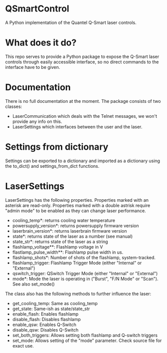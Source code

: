 # QSmartControl
A Python implementation of the Quantel Q-Smart laser controls.

# What does it do?
This repo serves to provide a Python package to expose the Q-Smart laser controls through easily accessible interface, so no direct commands to the interface have to be given.

# Documentation
There is no full documentation at the moment. The package consists of two classes: 
- LaserCommunication which deals with the Telnet messages, we won't provide any info on this.
- LaserSettings which interfaces between the user and the laser.

# Settings from dictionary
Settings can be exported to a dictionary and imported as a dictionary using the to_dict() and settings_from_dict functions.

# LaserSettings
LaserSettings has the following properties. Properties marked with an asterisk are read-only. Properties marked with a double astrisk require "admin mode" to be enabled as they can change laser performance.
- cooling_temp\*: returns cooling water temperature
- powersupply_version\*: returns powersupply firmware version
- laserbrain_version\*: returns laserbrain firmware version
- state\*: returns state of the laser as a number (see manual)
- state_str\*: returns state of the laser as a string
- flashlamp_voltage\*\*: Flashlamp voltage in V
- flastlamp_pulse_width\*\*: Flashlamp pulse width in us.
- flashlamp_shots\*: Number of shots of the flashlamp, system-tracked.
- flashlamp_trigger: Flashlamp Trigger Mode (either "Internal" or "External")
- qswitch_trigger: QSwitch Trigger Mode (either "Internal" or "External")
- mode\*: Mode the laser is operating in ("Burst", "F/N Mode" or "Scan"). See also set_mode()

The class also has the following methods to further influence the laser:
- get_cooling_temp: Same as cooling_temp
- get_state: Same-ish as state/state_str
- enable_flash: Enables flashlamp
- disable_flash: Disables flashlamp
- enable_qsw: Enables Q-Switch
- disable_qsw: Disables Q-Switch
- set_both_triggers: Allows setting both flashlamp and Q-switch triggers
- set_mode: Allows setting of the "mode" parameter. Check source file for exact use.
